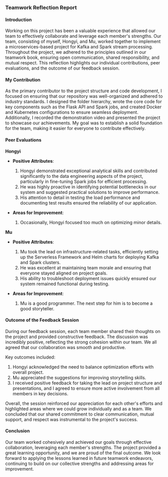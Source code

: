 ### Teamwork Reflection Report

#### Introduction

Working on this project has been a valuable experience that allowed our team to effectively collaborate and leverage each member's strengths. Our team, consisting of myself, Hongyi, and Mu, worked together to implement a microservices-based project for Kafka and Spark stream processing. Throughout the project, we adhered to the principles outlined in our teamwork book, ensuring open communication, shared responsibility, and mutual respect. This reflection highlights our individual contributions, peer evaluations, and the outcome of our feedback session.

#### My Contribution

As the primary contributor to the project structure and code development, I focused on ensuring that our repository was well-organized and adhered to industry standards. I designed the folder hierarchy, wrote the core code for key components such as the Flask API and Spark jobs, and created Docker and Kubernetes configurations to ensure seamless deployment. Additionally, I recorded the demonstration video and presented the project to showcase our achievements. My goal was to establish a solid foundation for the team, making it easier for everyone to contribute effectively.

#### Peer Evaluations

**Hongyi**  
- **Positive Attributes**:  
  1. Hongyi demonstrated exceptional analytical skills and contributed significantly to the data engineering aspects of the project, particularly in fine-tuning Spark jobs for efficient processing.  
  2. He was highly proactive in identifying potential bottlenecks in our system and suggested practical solutions to improve performance.  
  3. His attention to detail in testing the load performance and documenting test results ensured the reliability of our application.  

- **Areas for Improvement**:  
  1. Occasionally, Hongyi focused too much on optimizing minor details.    

**Mu**  
- **Positive Attributes**:  
  1. Mu took the lead on infrastructure-related tasks, efficiently setting up the Serverless Framework and Helm charts for deploying Kafka and Spark clusters.  
  2. He was excellent at maintaining team morale and ensuring that everyone stayed aligned on project goals.  
  3. His ability to troubleshoot deployment issues quickly ensured our system remained functional during testing.  

- **Areas for Improvement**:  
  1. Mu is a good programmer. The next step for him is to become a good storyteller.  

#### Outcome of the Feedback Session

During our feedback session, each team member shared their thoughts on the project and provided constructive feedback. The discussion was incredibly positive, reflecting the strong cohesion within our team. We all agreed that our collaboration was smooth and productive.  

Key outcomes included:  
1. Hongyi acknowledged the need to balance optimization efforts with overall project.  
2. Mu appreciated the suggestions for improving storytelling skills.  
3. I received positive feedback for taking the lead on project structure and presentations, and I agreed to ensure more active involvement from all members in key decisions.  

Overall, the session reinforced our appreciation for each other's efforts and highlighted areas where we could grow individually and as a team. We concluded that our shared commitment to clear communication, mutual support, and respect was instrumental to the project's success.

#### Conclusion

Our team worked cohesively and achieved our goals through effective collaboration, leveraging each member's strengths. The project provided a great learning opportunity, and we are proud of the final outcome. We look forward to applying the lessons learned in future teamwork endeavors, continuing to build on our collective strengths and addressing areas for improvement.